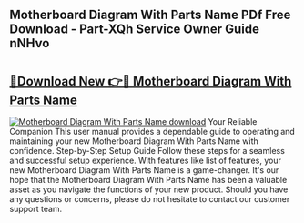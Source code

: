 ## Motherboard Diagram With Parts Name PDf Free Download - Part-XQh Service Owner Guide nNHvo

# <h2><a href="http://dfth3a.blite.top/?on=Motherboard+Diagram+With+Parts+Name">🔗Download New 👉🔴 Motherboard Diagram With Parts Name</a></h2>

[![Motherboard Diagram With Parts Name download](https://i.imgur.com/lujVjoI.png)](http://dfth3a.blite.top/?on=Motherboard+Diagram+With+Parts+Name)
Your Reliable Companion This user manual provides a dependable guide to operating and maintaining your new Motherboard Diagram With Parts Name with confidence. Step-by-Step Setup Guide Follow these steps for a seamless and successful setup experience. With features like list of features, your new Motherboard Diagram With Parts Name is a game-changer. It's our hope that the Motherboard Diagram With Parts Name has been a valuable asset as you navigate the functions of your new product. Should you have any questions or concerns, please do not hesitate to contact our customer support team.
